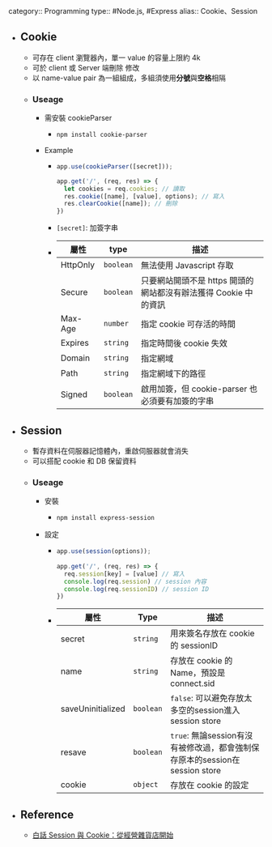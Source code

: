 category:: Programming
type:: #Node.js, #Express
alias:: Cookie、Session

- ## Cookie
	- 可存在 client 瀏覽器內，單一 value 的容量上限約 4k
	- 可於 client 或 Server 端刪除 修改
	- 以 name-value pair 為一組組成，多組須使用**分號**與**空格**相隔
	- ### Useage
		- 需安裝 cookieParser
			- ```bash
			  npm install cookie-parser
			  ```
		- Example
			- ```javascript
			  app.use(cookieParser([secret]));
			  
			  app.get('/', (req, res) => {
			    let cookies = req.cookies; // 讀取
			    res.cookie([name], [value], options); // 寫入
			    res.clearCookie([name]); // 刪除
			  })
			  ```
			- `[secret]`: 加簽字串
			- |屬性|type|描述|
			  |--|--|--|
			  |HttpOnly|`boolean`|無法使用 Javascript 存取|
			  |Secure|`boolean`|只要網站開頭不是 https 開頭的網站都沒有辦法獲得 Cookie 中的資訊|
			  |Max-Age|`number`|指定 cookie 可存活的時間|
			  |Expires|`string`|指定時間後 cookie 失效|
			  |Domain|`string`|指定網域|
			  |Path|`string`|指定網域下的路徑|
			  |Signed|`boolean`|啟用加簽，但 cookie-parser 也必須要有加簽的字串|
- ## Session
	- 暫存資料在伺服器記憶體內，重啟伺服器就會消失
	- 可以搭配 cookie 和 DB  保留資料
	- ### Useage
		- 安裝
			- ```bash
			  npm install express-session
			  ```
		- 設定
			- ```javascript
			  app.use(session(options));
			          
			  app.get('/', (req, res) => {
			    req.session[key] = [value] // 寫入
			    console.log(req.session) // session 內容
			    console.log(req.sessionID) // session ID
			  })
			  ```
			- |屬性|Type|描述|
			  |--|--|--|
			  |secret|`string`|用來簽名存放在 cookie 的 sessionID|
			  |name|`string`|存放在 cookie 的 Name，預設是 connect.sid|
			  |saveUninitialized|`boolean`|`false`: 可以避免存放太多空的session進入session store|
			  |resave|`boolean`|`true`: 無論session有沒有被修改過，都會強制保存原本的session在session store|
			  |cookie|`object`|存放在 cookie 的設定|
- ## Reference
	- [白話 Session 與 Cookie：從經營雜貨店開始](https://hulitw.medium.com/session-and-cookie-15e47ed838bc)